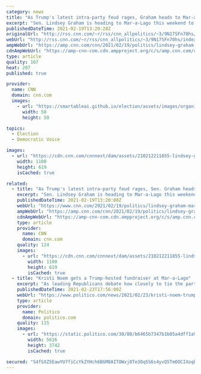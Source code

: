```yaml
---
category: news
title: "As Trump's latest intra-party feud rages, Graham heads to Mar-a-Lago on a peace mission"
excerpt: "Sen. Lindsey Graham is heading to Mar-a-Lago this weekend to meet with Donald Trump in hopes of bridging a growing rift in the top echelon of the Republican Party, CNN has learned.\n    \n"
publishedDateTime: 2021-02-19T13:20:28Z
originalUrl: "http://rss.cnn.com/~r/rss/cnn_allpolitics/~3/9N17SFn70hs/index.html"
webUrl: "http://rss.cnn.com/~r/rss/cnn_allpolitics/~3/9N17SFn70hs/index.html"
ampWebUrl: "https://amp.cnn.com/cnn/2021/02/19/politics/lindsey-graham-mar-a-lago-trump-gop-feud/index.html"
cdnAmpWebUrl: "https://amp-cnn-com.cdn.ampproject.org/c/s/amp.cnn.com/cnn/2021/02/19/politics/lindsey-graham-mar-a-lago-trump-gop-feud/index.html"
type: article
quality: 167
heat: 207
published: true

provider:
  name: CNN
  domain: cnn.com
  images:
    - url: "https://smartableai.github.io/election/assets/images/organizations/cnn.com-50x50.jpg"
      width: 50
      height: 50

topics:
  - Election
  - Democratic Voice

images:
  - url: "https://cdn.cnn.com/cnnnext/dam/assets/210212211855-lindsey-graham-0107-super-tease.jpg"
    width: 1100
    height: 619
    isCached: true

related:
  - title: "As Trump's latest intra-party feud rages, Sen. Graham heads to Mar-a-Lago on a peace mission"
    excerpt: "Sen. Lindsey Graham is heading to Mar-a-Lago this weekend to meet with Donald Trump in hopes of bridging a growing rift in the top echelon of the Republican Party, CNN has learned."
    publishedDateTime: 2021-02-19T13:20:00Z
    webUrl: "https://www.cnn.com/2021/02/19/politics/lindsey-graham-mar-a-lago-trump-gop-feud/index.html"
    ampWebUrl: "https://amp.cnn.com/cnn/2021/02/19/politics/lindsey-graham-mar-a-lago-trump-gop-feud/index.html"
    cdnAmpWebUrl: "https://amp-cnn-com.cdn.ampproject.org/c/s/amp.cnn.com/cnn/2021/02/19/politics/lindsey-graham-mar-a-lago-trump-gop-feud/index.html"
    type: article
    provider:
      name: CNN
      domain: cnn.com
    quality: 124
    images:
      - url: "https://cdn.cnn.com/cnnnext/dam/assets/210212211855-lindsey-graham-0107-super-tease.jpg"
        width: 1100
        height: 619
        isCached: true
  - title: "Kristi Noem gets a Trump-hosted fundraiser at Mar-a-Lago"
    excerpt: "As leading Republicans debate how closely to tie the party to former President Donald Trump, likely 2024 hopeful Kristi Noem has already picked a side. The South Dakota governor is greeting donors next week at Mar-a-Lago,"
    publishedDateTime: 2021-02-23T17:56:00Z
    webUrl: "https://www.politico.com/news/2021/02/23/kristi-noem-trump-fundraiser-471159"
    type: article
    provider:
      name: Politico
      domain: politico.com
    quality: 115
    images:
      - url: "https://static.politico.com/30/80/b6465b7347b1b05a4dff1a9706da/ap21040837673955.jpg"
        width: 5616
        height: 3742
        isCached: true

secured: "S4fSXZ5EawYU7fiCcYkZYHch6BGM8AITOWxj8Te3OqSS6s4yvQ5TmOOCIXoqbDz0aeNOtQvbm6kaEJj4k0KMAlGNGPfhVBPBhkl5MZW3+58eRerjm/pGYr6M0RtKF/zrYT+uTY5A9B+ld91TIMtLoqObZZUZKPV6f46RWQHFJfnN+CgandiU7t3Dry1m+DJ7pkisYhhNjNlFmnkMaYdjknChBq7HxXLqpiKT/Zx0KR/rgO5Mmjwl1VMrPDtwEYQ+Q9/gIJ+fPM5IhtqT6XCXwuN+mcqfJuM1ndRKJLWfV9vRpLP5UVA6GJw5nqbKxh1l2SWNUjYHEyW8q+POM3SIxaoZV/dNsijUeF8AKwJDyTo=;rE1jdu//NCLiMWhlq5FjYA=="
---
```


